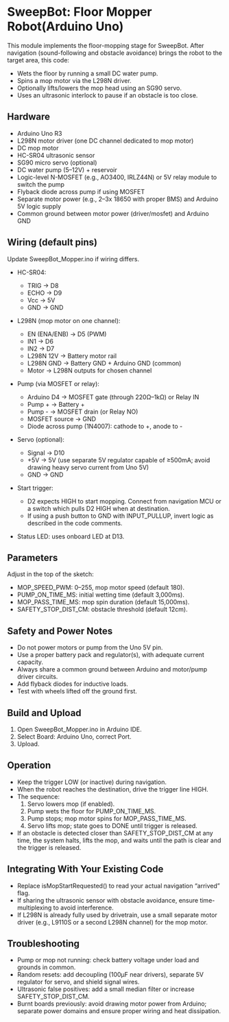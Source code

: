 # SweepBot: Floor Mopper Robot(Arduino Uno)

This module implements the floor-mopping stage for SweepBot. After navigation (sound-following and obstacle avoidance) brings the robot to the target area, this code:
- Wets the floor by running a small DC water pump.
- Spins a mop motor via the L298N driver.
- Optionally lifts/lowers the mop head using an SG90 servo.
- Uses an ultrasonic interlock to pause if an obstacle is too close.


## Hardware

- Arduino Uno R3
- L298N motor driver (one DC channel dedicated to mop motor)
- DC mop motor
- HC-SR04 ultrasonic sensor
- SG90 micro servo (optional)
- DC water pump (5–12V) + reservoir
- Logic-level N-MOSFET (e.g., AO3400, IRLZ44N) or 5V relay module to switch the pump
- Flyback diode across pump if using MOSFET
- Separate motor power (e.g., 2–3x 18650 with proper BMS) and Arduino 5V logic supply
- Common ground between motor power (driver/mosfet) and Arduino GND

## Wiring (default pins)

Update SweepBot_Mopper.ino if wiring differs.

- HC-SR04:
  - TRIG -> D8
  - ECHO -> D9
  - Vcc -> 5V
  - GND -> GND

- L298N (mop motor on one channel):
  - EN (ENA/ENB) -> D5 (PWM)
  - IN1 -> D6
  - IN2 -> D7
  - L298N 12V -> Battery motor rail
  - L298N GND -> Battery GND + Arduino GND (common)
  - Motor -> L298N outputs for chosen channel

- Pump (via MOSFET or relay):
  - Arduino D4 -> MOSFET gate (through 220Ω–1kΩ) or Relay IN
  - Pump + -> Battery +
  - Pump - -> MOSFET drain (or Relay NO)
  - MOSFET source -> GND
  - Diode across pump (1N4007): cathode to +, anode to -

- Servo (optional):
  - Signal -> D10
  - +5V -> 5V (use separate 5V regulator capable of ≥500mA; avoid drawing heavy servo current from Uno 5V)
  - GND -> GND

- Start trigger:
  - D2 expects HIGH to start mopping. Connect from navigation MCU or a switch which pulls D2 HIGH when at destination.
  - If using a push button to GND with INPUT_PULLUP, invert logic as described in the code comments.

- Status LED: uses onboard LED at D13.

## Parameters

Adjust in the top of the sketch:
- MOP_SPEED_PWM: 0–255, mop motor speed (default 180).
- PUMP_ON_TIME_MS: initial wetting time (default 3,000ms).
- MOP_PASS_TIME_MS: mop spin duration (default 15,000ms).
- SAFETY_STOP_DIST_CM: obstacle threshold (default 12cm).

## Safety and Power Notes

- Do not power motors or pump from the Uno 5V pin.
- Use a proper battery pack and regulator(s), with adequate current capacity.
- Always share a common ground between Arduino and motor/pump driver circuits.
- Add flyback diodes for inductive loads.
- Test with wheels lifted off the ground first.

## Build and Upload

1. Open SweepBot_Mopper.ino in Arduino IDE.
2. Select Board: Arduino Uno, correct Port.
3. Upload.

## Operation

- Keep the trigger LOW (or inactive) during navigation.
- When the robot reaches the destination, drive the trigger line HIGH.
- The sequence:
  1) Servo lowers mop (if enabled).
  2) Pump wets the floor for PUMP_ON_TIME_MS.
  3) Pump stops; mop motor spins for MOP_PASS_TIME_MS.
  4) Servo lifts mop; state goes to DONE until trigger is released.
- If an obstacle is detected closer than SAFETY_STOP_DIST_CM at any time, the system halts, lifts the mop, and waits until the path is clear and the trigger is released.

## Integrating With Your Existing Code

- Replace isMopStartRequested() to read your actual navigation “arrived” flag.
- If sharing the ultrasonic sensor with obstacle avoidance, ensure time-multiplexing to avoid interference.
- If L298N is already fully used by drivetrain, use a small separate motor driver (e.g., L9110S or a second L298N channel) for the mop motor.

## Troubleshooting

- Pump or mop not running: check battery voltage under load and grounds in common.
- Random resets: add decoupling (100µF near drivers), separate 5V regulator for servo, and shield signal wires.
- Ultrasonic false positives: add a small median filter or increase SAFETY_STOP_DIST_CM.
- Burnt boards previously: avoid drawing motor power from Arduino; separate power domains and ensure proper wiring and heat dissipation.
